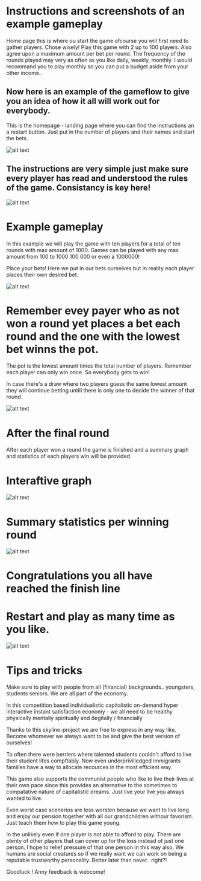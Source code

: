 # Instructions and screenshots of an example gameplay

Home page
 this is where ou start the game ofcourse you will first need to gather players. Chose wisely!
 Play this game with 2 up to 100 players.
Also agree upon a maximum amount per bet per round. The frequency of the rounds played may very as often as you like daily, weekly, monthly. I would recommand you to play monthly so you can put a budget aside from your other income..

## Now here is an example of the gameflow to give you an idea of how it all will work out for everybody.

This is the homepage - landing page where you can find the instructions an a restart button. Just put in the number of players and their names and start the bets.

![alt text](screenshots/homepage.png)

## The instructions are very simple just make sure every player has read and understood the rules of the game. Consistancy is key here!

![alt text](screenshots/instructions.png)

# Example gameplay

In this example we will play the game with ten players for a total of ten rounds with max amount of 1000. Games can be played with any max amount from 100 to 1000 100 000 or even a 1000000!

Place your bets! Here we put in our bets ourselves but in reality each player places their own desired bet.

![alt text](screenshots/setNamesandMaxamount.png)

# Remember evey payer who as not won a round yet places a bet each round and the one with the lowest bet winns the pot. 

The pot is the lowest amount times the total number of players. Remember each player can only win once. So everybody gets to win!

In case there's a draw where two players guess the same lowest amount they will continue betting untill there is only one to decide the winner of that round.

![alt text](screenshots/exception.png)

# After the final round 

After each player won a round the game is finished and a summary graph and statistics of each players win will be provided.

# Interaftive graph
![alt text](screenshots/summarygraph.png)

# Summary statistics per winning round
![alt text](screenshots/summarystats.png)


# Congratulations you all have reached the finish line

# Restart and play as many time as you like.

![alt text](screenshots/restart.png)

# Tips and tricks

Make sure to play with people from all (financial) backgrounds.. youngsters, students seniors. We are all part of the economy.

In this competition based individualistic capitalistic on-demand hyper interactive instant satisfaction economy - we all need to be healthy physically mentally spiritually and degitally / financially 

Thanks to this skyline-project
 we are free to express in any way like. Become whomever we always want to be and give the best version of ourselves!
 
 To often there were berriers where talented students couldn't afford to live their student lifes compftably. Now even underprivilledged immigrants families have a way to allocate recources in the most efficient way. 

This game also supports the communist people who like to live their lives at their own pace since this provides an alternative to the sometimes to compatative nature of capitalistic dreams. Just live your live you always wanted to live.

Even worst case scenerios are less worsten because we want to live long and enjoy our pension together with all our grandchildren withour favorism. Just teach them how to play this game young. 

In the unlikely even if one player is not able to afford to play. There are plenty of other players that can cover up for the loss instead of just one person. I hope to relief pressure of that one person in this way also. We humans are social creatures so if we really want we can work on being a reputable trustworthy personality. Better later than never.. right?! 

Goodluck !
Anny feedback is webcome!
